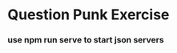 # Question Punk Exercise

<!-- json-server:
first 30 posts with 1 user id to show infinite scroll on Post Card list -->
### use npm run serve to start json servers